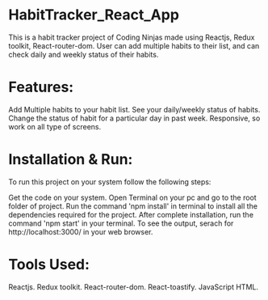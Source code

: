 # HabitTracker_React_App

This is a habit tracker project of Coding Ninjas made using Reactjs, Redux toolkit, React-router-dom. User can add multiple habits to their list, and can check daily and weekly status of their habits.

# Features:

Add Multiple habits to your habit list.
See your daily/weekly status of habits.
Change the status of habit for a particular day in past week.
Responsive, so work on all type of screens.

# Installation & Run:

To run this project on your system follow the following steps:

Get the code on your system.
Open Terminal on your pc and go to the root folder of project.
Run the command 'npm install' in terminal to install all the dependencies required for the project.
After complete installation, run the command 'npm start' in your terminal.
To see the output, serach for http://localhost:3000/ in your web browser.

# Tools Used:

Reactjs.
Redux toolkit.
React-router-dom.
React-toastify.
JavaScript
HTML.
